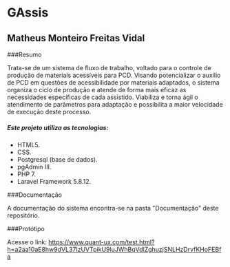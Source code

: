 # GAssis
## Matheus Monteiro Freitas Vidal

###Resumo

Trata-se de um sistema de fluxo de trabalho, voltado para o controle de produção de materiais acessíveis para PCD. Visando potencializar o auxílio de PCD em questões de acessibilidade por materiais adaptados, o sistema organiza o ciclo de produção e atende de forma mais eficaz as necessidades específicas de cada assistido. Viabiliza e torna ágil o atendimento de parâmetros para adaptação e possibilita a maior velocidade de execução deste processo.

##### Este projeto utiliza as tecnologias:

* HTML5.
* CSS.
* Postgresql (base de dados).
* pgAdmin III.
* PHP 7.
* Laravel Framework 5.8.12.

###Documentação

A documentação do sistema encontra-se na pasta "Documentação" deste repositório.

###Protótipo

Acesse o link: https://www.quant-ux.com/test.html?h=a2aa10aE8hw9dVL37IzUVTpikU9luJWhBqVdlZghuzjSNLHzDrvfKHoFEBfa
